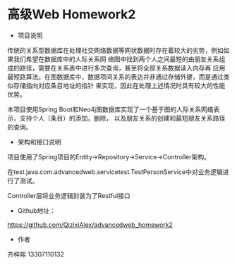 # 高级Web Homework2

+ 项目说明

传统的关系型数据库在处理社交网络数据等网状数据时存在着较大的劣势，例如如果我们希望在数据库中的人际关系网
络图中找到两个人之间最短的由朋友关系组成的路径，需要在关系表中进行多次查询，甚至将全部关系数据读入内存再
应用最短路算法。在图数据库中，数据项间关系的表达并非通过存储外键，而是通过类似存储指向对应条目地址的指针
来实现，因此在处理上述情况时具有较大的性能优势。

本项目使用Spring Boot和Neo4j图数据库实现了一个基于图的人际关系网络表示，支持个人（条目）的添加，删除，
以及朋友关系的创建和最短朋友关系路径的查询。

+ 架构和接口说明

项目使用了Spring项目的Entity->Repository->Service->Controller架构。

在test.java.com.advancedweb.servicetest.TestPersonService中对业务逻辑进行了测试。

Controller层将业务逻辑封装为了Restful接口

+ Github地址：

https://github.com/QizixiAlex/advancedweb_homework2

+ 作者

齐梓熙 13307110132